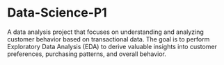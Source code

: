 # Data-Science-P1


A data analysis project that focuses on understanding and analyzing
customer behavior based on transactional data. The goal is to perform Exploratory
Data Analysis (EDA) to derive valuable insights into customer preferences,
purchasing patterns, and overall behavior.
